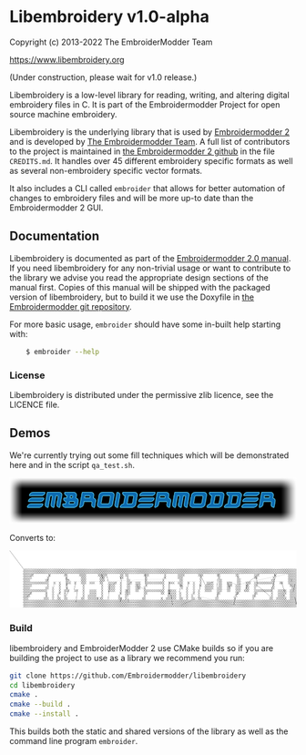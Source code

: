 # Libembroidery v1.0-alpha

Copyright (c) 2013-2022 The EmbroiderModder Team

https://www.libembroidery.org

(Under construction, please wait for v1.0 release.)

Libembroidery is a low-level library for reading, writing, 
and altering digital embroidery files in C. It is part of the Embroidermodder Project
for open source machine embroidery.

Libembroidery is the underlying library that is used by [Embroidermodder 2](http://embroidermodder.org)
and is developed by [The Embroidermodder Team](#the-embroidermodder-team).
A full list of contributors to the project is maintained in
[the Embroidermodder 2 github](https://github.com/Embroidermodder/embroidermodder)
in the file `CREDITS.md`.
It handles over 45 different embroidery specific formats as well
as several non-embroidery specific vector formats.

It also includes a CLI called `embroider` that allows for better automation of
changes to embroidery files and will be more up-to date than
the Embroidermodder 2 GUI.

## Documentation

Libembroidery is documented as part of the [Embroidermodder 2.0 manual](https://www.libembroidery.org/embroidermodder_2.0-alpha_manual.pdf). If you need libembroidery for any non-trivial usage or want to contribute to the library we advise you read the appropriate design sections of the manual first. Copies of this manual will be shipped with the packaged version of libembroidery, but to build it we use the Doxyfile in [the Embroidermodder git repository](https://github.com/Embroidermodder/embroidermodder).

For more basic usage, `embroider` should have some in-built help starting with:

```sh
    $ embroider --help
```

### License

Libembroidery is distributed under the permissive zlib licence, see the LICENCE file.

## Demos

We're currently trying out some fill techniques which will be demonstrated here and in the script `qa_test.sh`.

![images/logo-spirals.png](images/logo-spirals.png)

Converts to:

![images/logo_spirals_cross_stitch.png](images/logo_spirals_cross_stitch.png)

### Build

libembroidery and EmbroiderModder 2 use CMake builds
so if you are building the project to use as a library we recommend
you run:

```sh
git clone https://github.com/Embroidermodder/libembroidery
cd libembroidery
cmake .
cmake --build .
cmake --install .
```

This builds both the static and shared versions of the library as well
as the command line program `embroider`.
